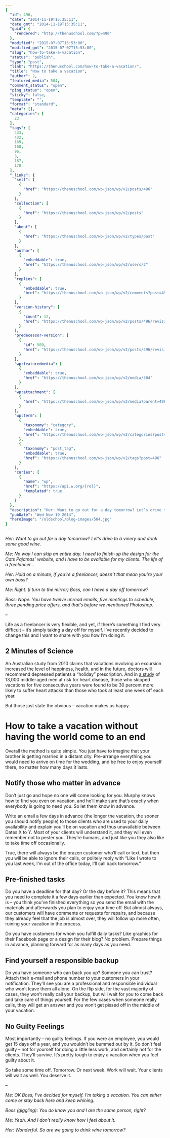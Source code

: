 ```yaml
---
{
  "id": 496,
  "date": "2014-11-19T15:35:11",
  "date_gmt": "2014-11-19T15:35:11",
  "guid": {
    "rendered": "http://thenuschool.com/?p=496"
  },
  "modified": "2015-07-07T15:53:00",
  "modified_gmt": "2015-07-07T15:53:00",
  "slug": "how-to-take-a-vacation",
  "status": "publish",
  "type": "post",
  "link": "https://thenuschool.com/how-to-take-a-vacation/",
  "title": "How to take a vacation",
  "author": 2,
  "featured_media": 504,
  "comment_status": "open",
  "ping_status": "open",
  "sticky": false,
  "template": "",
  "format": "standard",
  "meta": [],
  "categories": [
    23
  ],
  "tags": [
    433,
    432,
    169,
    168,
    96,
    3,
    167,
    170
  ],
  "_links": {
    "self": [
      {
        "href": "https://thenuschool.com/wp-json/wp/v2/posts/496"
      }
    ],
    "collection": [
      {
        "href": "https://thenuschool.com/wp-json/wp/v2/posts"
      }
    ],
    "about": [
      {
        "href": "https://thenuschool.com/wp-json/wp/v2/types/post"
      }
    ],
    "author": [
      {
        "embeddable": true,
        "href": "https://thenuschool.com/wp-json/wp/v2/users/2"
      }
    ],
    "replies": [
      {
        "embeddable": true,
        "href": "https://thenuschool.com/wp-json/wp/v2/comments?post=496"
      }
    ],
    "version-history": [
      {
        "count": 12,
        "href": "https://thenuschool.com/wp-json/wp/v2/posts/496/revisions"
      }
    ],
    "predecessor-version": [
      {
        "id": 509,
        "href": "https://thenuschool.com/wp-json/wp/v2/posts/496/revisions/509"
      }
    ],
    "wp:featuredmedia": [
      {
        "embeddable": true,
        "href": "https://thenuschool.com/wp-json/wp/v2/media/504"
      }
    ],
    "wp:attachment": [
      {
        "href": "https://thenuschool.com/wp-json/wp/v2/media?parent=496"
      }
    ],
    "wp:term": [
      {
        "taxonomy": "category",
        "embeddable": true,
        "href": "https://thenuschool.com/wp-json/wp/v2/categories?post=496"
      },
      {
        "taxonomy": "post_tag",
        "embeddable": true,
        "href": "https://thenuschool.com/wp-json/wp/v2/tags?post=496"
      }
    ],
    "curies": [
      {
        "name": "wp",
        "href": "https://api.w.org/{rel}",
        "templated": true
      }
    ]
  },
  "description": "Her: Want to go out for a day tomorrow? Let’s drive to a vinery and drink some good wine. Me: No way I can skip an entire day. I need to finish-up the design for the Cats Pajamas&#8217; website, and I have to be available for my clients. The life of a freelancer&#8230; Her: Hold on a minute, if you’re a [&hellip;]",
  "pubDate": "Wed Nov 19 2014",
  "heroImage": "/oldschool/blog-images/504.jpg"
}
---
```


<p><em>Her: Want to go out for a day tomorrow?</em><em> Let’s drive to a vinery and drink some good wine.</em></p>
<p><em>Me: No way I can skip an entire day. I need to finish-up the design for the Cats Pajamas&#8217; website, and I have to be available for my clients. The life of a freelancer&#8230;</em></p>
<p><em>Her: Hold on a minute, if you’re a freelancer, doesn’t that mean you’re your own boss? </em></p>
<p><em>Me: Right. (I turn to the mirror) Boss, can I have a day off tomorrow?</em></p>
<p><em>Boss: Nope. You have twelve unread emails, five meetings to schedule, three pending price offers, and that’s before we mentioned Photoshop.</em></p>
<p>&#8211;</p>
<p>Life as a freelancer is very flexible, and yet, if there&#8217;s something I find very difficult &#8211; it&#8217;s simply taking a day off for myself. I’ve recently decided to change this and I want to share with you how I’m doing it.</p>
<h2><strong>2 Minutes of Science</strong></h2>
<p>An Australian study from 2010 claims that vacations involving an excursion increased the level of happiness, health, and in the future, doctors will recommend depressed patients a “holiday” prescription. And in <a href="http://www.ncbi.nlm.nih.gov/pubmed/11020089">a study</a> of 13,000 middle-aged men at risk for heart disease, those who skipped vacations for five consecutive years were found to be 30 percent more likely to suffer heart attacks than those who took at least one week off each year.</p>
<p>But those just state the obvious &#8211; vacation makes us happy.</p>
<h1><strong>How to take a vacation without having the world come to an end</strong></h1>
<p>Overall the method is quite simple. You just have to imagine that your brother is getting married in a distant city. Pre-arrange everything you would need to arrive on time for the wedding, and be free to enjoy yourself there, no matter how many days it lasts.</p>
<h2><strong>Notify those who matter in advance</strong></h2>
<p>Don’t just go and hope no one will come looking for you. Murphy knows how to find you even on vacation, and he’ll make sure that’s exactly when everybody is going to need you. So let them know in advance.</p>
<p>Write an email a few days in advance (the longer the vacation, the sooner you should notify people) to those clients who are used to your daily availability and explain you’ll be on vacation and thus unavailable between Dates X to Y. Most of your clients will understand it, and they will even remember not to pester you. They’re humans, and just like you they also like to take time off occasionally.</p>
<p>True, there will always be the brazen customer who’ll call or text, but then you will be able to ignore their calls, or politely reply with “Like I wrote to you last week, I&#8217;m out of the office today, I&#8217;ll call back tomorrow.”</p>
<h2><strong>Pre-finished tasks</strong></h2>
<p>Do you have a deadline for that day? Or the day before it? This means that you need to complete it a few days earlier than expected. You know how it is &#8211; you think you&#8217;ve finished everything so you send the email with the materials and afterwards you plan to enjoy your time off. But almost always, our customers will have comments or requests for repairs, and because they already feel that the job is almost over, they will follow up more often, ruining your vacation in the process.</p>
<p>Do you have customers for whom you fulfill daily tasks? Like graphics for their Facebook page or a design for their blog? No problem. Prepare things in advance, planning forward for as many days as you need.</p>
<h2><strong>Find yourself a responsible backup</strong></h2>
<p>Do you have someone who can back you up? Someone you can trust? Attach their e-mail and phone number to your customers in your notification. They’ll see you are a professional and responsible individual who won’t leave them all alone. On the flip side, for the vast majority of cases, they won’t really call your backup, but will wait for you to come back and take care of things yourself. For the few cases when someone really calls, they will get an answer and you won’t get pissed off in the middle of your vacation.</p>
<h2><strong>No Guilty Feelings</strong></h2>
<p>Most importantly – no guilty feelings. If you were an employee, you would get 15 days off a year, and you wouldn’t be bummed out by it. So don’t feel guilty &#8211; not for yourself for doing a little less work, and certainly not for the clients. They’ll survive. It’s pretty tough to enjoy a vacation when you feel guilty about it.</p>
<p>So take some time off. Tomorrow. Or next week. Work will wait. Your clients will wait as well. You deserve it.</p>
<p>&#8211;</p>
<p><em>Me: OK Boss, I’ve decided for myself. I’m taking a vacation. You can either come or stay back here and keep whining.</em></p>
<p><em>Boss (giggling): You do know you and I are the same person, right?</em></p>
<p><em>Me: Yeah. And I don’t really know how I feel about it.</em></p>
<p><em>Her: Wonderful. So are we going to drink wine tomorrow?</em></p>
<p>&nbsp;</p>